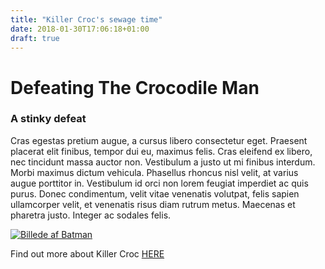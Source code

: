 ```yaml
---
title: "Killer Croc's sewage time"
date: 2018-01-30T17:06:18+01:00
draft: true
---
```


# Defeating The Crocodile Man

### A stinky defeat

Cras egestas pretium augue, a cursus libero consectetur eget. Praesent placerat elit finibus, tempor dui eu, maximus felis. Cras eleifend ex libero, nec tincidunt massa auctor non. Vestibulum a justo ut mi finibus interdum. Morbi maximus dictum vehicula. Phasellus rhoncus nisl velit, at varius augue porttitor in. Vestibulum id orci non lorem feugiat imperdiet ac quis purus. Donec condimentum, velit vitae venenatis volutpat, felis sapien ullamcorper velit, et venenatis risus diam rutrum metus. Maecenas et pharetra justo. Integer ac sodales felis.

[![Billede af Batman](../croc.jpg)](http://www.dccomics.com/characters/killer-croc)

Find out more about Killer Croc [HERE](http://www.dccomics.com/characters/killer-croc)


